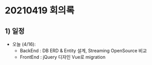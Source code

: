 # 20210419 회의록

## 1) 일정

- 오늘 (4/16): 
    - BackEnd : DB ERD & Entity 설계, Streaming OpenSource 비교
    - FrontEnd : jQuery 디자인 Vue로 migration